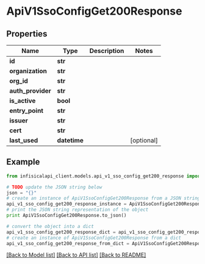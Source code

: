 # ApiV1SsoConfigGet200Response


## Properties
Name | Type | Description | Notes
------------ | ------------- | ------------- | -------------
**id** | **str** |  | 
**organization** | **str** |  | 
**org_id** | **str** |  | 
**auth_provider** | **str** |  | 
**is_active** | **bool** |  | 
**entry_point** | **str** |  | 
**issuer** | **str** |  | 
**cert** | **str** |  | 
**last_used** | **datetime** |  | [optional] 

## Example

```python
from infisicalapi_client.models.api_v1_sso_config_get200_response import ApiV1SsoConfigGet200Response

# TODO update the JSON string below
json = "{}"
# create an instance of ApiV1SsoConfigGet200Response from a JSON string
api_v1_sso_config_get200_response_instance = ApiV1SsoConfigGet200Response.from_json(json)
# print the JSON string representation of the object
print ApiV1SsoConfigGet200Response.to_json()

# convert the object into a dict
api_v1_sso_config_get200_response_dict = api_v1_sso_config_get200_response_instance.to_dict()
# create an instance of ApiV1SsoConfigGet200Response from a dict
api_v1_sso_config_get200_response_from_dict = ApiV1SsoConfigGet200Response.from_dict(api_v1_sso_config_get200_response_dict)
```
[[Back to Model list]](../README.md#documentation-for-models) [[Back to API list]](../README.md#documentation-for-api-endpoints) [[Back to README]](../README.md)


